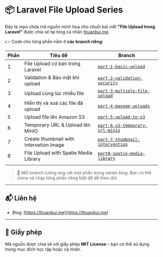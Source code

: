 # 📦 Laravel File Upload Series

Đây là repo chứa mã nguồn minh hoạ cho chuỗi bài viết **"File Upload trong Laravel"** được chia sẻ tại blog cá nhân [thuanbui.me](https://thuanbui.me).

👉 Code cho từng phần nằm ở **các branch riêng**:

| Phần | Tiêu đề                                | Branch                                                                                                              |
| ---- | -------------------------------------  | ------------------------------------------------------------------------------------------------------------------- |
| 1    | File Upload cơ bản trong Laravel       | [`part-1-basic-upload`](https://github.com/10h30/laravel-file-upload-series/tree/part-1-basic-upload)               |
| 2    | Validation & Bảo mật khi upload        | [`part-2-validation-security`](https://github.com/10h30/laravel-file-upload-series/tree/part-2-validation-security) |
| 3    | Upload cùng lúc nhiều file             | [`part-3-multiple-file-upload`](https://github.com/10h30/laravel-file-upload-series/tree/part-3-multiple-file-upload) |
| 4    | Hiển thị và xoá các file đã upload     | [`part-4-manage-uploads`](https://github.com/10h30/laravel-file-upload-series/tree/part-4-manage-uploads) |
| 5    | Upload file lên Amazon S3              | [`part-5-upload-to-s3`](https://github.com/10h30/laravel-file-upload-series/tree/part-5-upload-to-s3) |
| 6    | Temporary URL & Upload lên MinIO       | [`part-6-s3-temporary-url-minio`](https://github.com/10h30/laravel-file-upload-series/tree/part-6-s3-temporary-url-minio) |
| 7    | Create thumbnail with Intervetion Image   | [`part-7-thumbnail-intervention`](https://github.com/10h30/laravel-file-upload-series/tree/part-7-thumbnail-intervention) |
| 8    | File Upload with Spatie Media Library   | [`part8-spatie-media-library`](https://github.com/10h30/laravel-file-upload-series/tree/part8-spatie-media-library) |
|      |


> 📖 Mỗi branch tương ứng với một phần trong series blog. Bạn có thể clone và chạy từng phần riêng biệt để dễ theo dõi.

---

## 📬 Liên hệ

- Blog: [https://thuanbui.me](https://thuanbui.me)
---

## 🪪 Giấy phép

Mã nguồn được chia sẻ với giấy phép **MIT License** – bạn có thể sử dụng trong mục đích học tập hoặc cá nhân.
